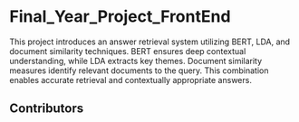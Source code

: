 # Final_Year_Project_FrontEnd
This project introduces an answer retrieval system utilizing BERT, LDA, and document similarity techniques. BERT ensures deep contextual understanding, while LDA extracts key themes. Document similarity measures identify relevant documents to the query. This combination enables accurate retrieval and contextually appropriate answers. 

## Contributors
<a href="https://github.com/ATREAY/Final_Year_Project_FrontEnd/graphs/contributors">
</a>
<a href="https://github.com/prithvirajchendake777/Final_Year_Project_FrontEnd/graphs/contributors">
</a>
<a href="https://github.com/Aiyan-Faras/Final_Year_Project_FrontEnd/graphs/contributors">
</a>

